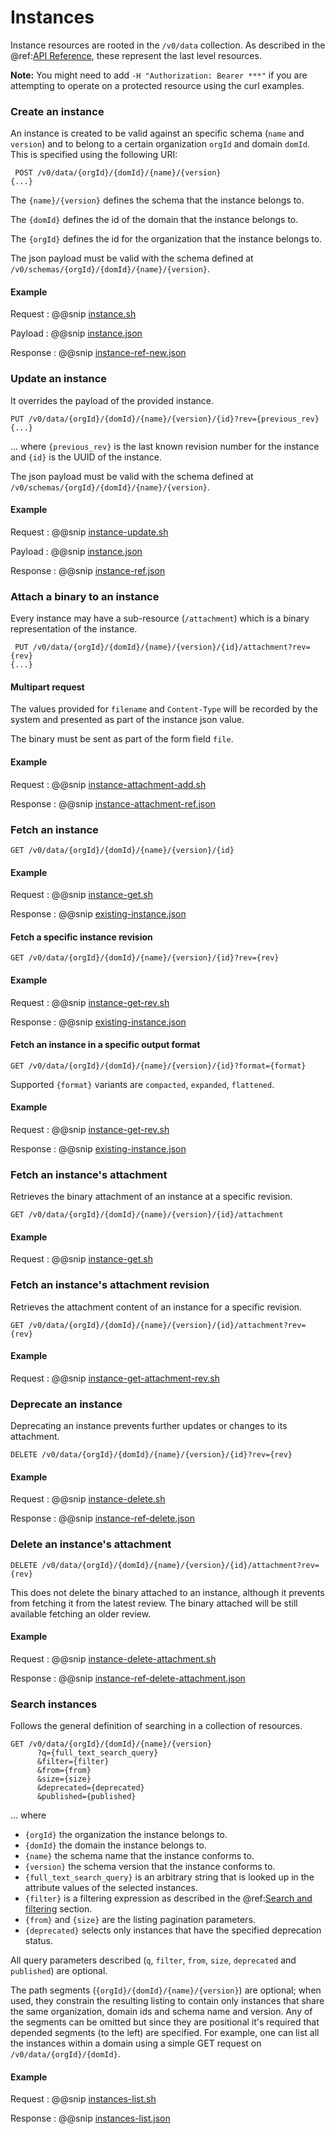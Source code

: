 # Instances

Instance resources are rooted in the `/v0/data` collection.  As described in the
@ref:[API Reference](index.md), these represent the last level resources.  


**Note:** You might need to add `-H "Authorization: Bearer ***"` if you are attempting to operate on a protected resource using the curl examples.

### Create an instance

An instance is created to be valid against an specific schema (`name` and `version`) and to belong to a certain organization `orgId` and domain `domId`. This is specified using the following URI:

```
 POST /v0/data/{orgId}/{domId}/{name}/{version} 
{...}
```

The `{name}/{version}` defines the schema that the instance belongs to.

The `{domId}` defines the id of the domain that the instance belongs to.

The `{orgId}` defines the id for the organization that the instance belongs to.

The json payload must be valid with the schema defined at `/v0/schemas/{orgId}/{domId}/{name}/{version}`.

#### Example
Request
:   @@snip [instance.sh](../assets/api-reference/instances/instance.sh)

Payload
:   @@snip [instance.json](../assets/api-reference/instances/instance.json)

Response
:   @@snip [instance-ref-new.json](../assets/api-reference/instances/instance-ref-new.json)

### Update an instance

It overrides the payload of the provided instance.
```
PUT /v0/data/{orgId}/{domId}/{name}/{version}/{id}?rev={previous_rev}
{...}
```
... where `{previous_rev}` is the last known revision number for the instance and `{id}` is the UUID of the instance.

The json payload must be valid with the schema defined at `/v0/schemas/{orgId}/{domId}/{name}/{version}`.

#### Example

Request
:   @@snip [instance-update.sh](../assets/api-reference/instances/instance-update.sh)

Payload
:   @@snip [instance.json](../assets/api-reference/instances/instance.json)

Response
:   @@snip [instance-ref.json](../assets/api-reference/instances/instance-ref.json)

### Attach a binary to an instance

Every instance may have a sub-resource (`/attachment`) which is a binary representation of the instance.

```
 PUT /v0/data/{orgId}/{domId}/{name}/{version}/{id}/attachment?rev={rev}
{...}
```
#### Multipart request

The values provided for `filename` and `Content-Type` will be recorded by the system and presented as part of the instance json value.

The binary must be sent as part of the form field `file`.

#### Example

Request
:   @@snip [instance-attachment-add.sh](../assets/api-reference/instances/instance-attachment-add.sh)

Response
:   @@snip [instance-attachment-ref.json](../assets/api-reference/instances/instance-attachment-ref.json)

### Fetch an instance

```
GET /v0/data/{orgId}/{domId}/{name}/{version}/{id}
```
#### Example

Request
:   @@snip [instance-get.sh](../assets/api-reference/instances/instance-get.sh)

Response
:   @@snip [existing-instance.json](../assets/api-reference/instances/existing-instance.json)

#### Fetch a specific instance revision

```
GET /v0/data/{orgId}/{domId}/{name}/{version}/{id}?rev={rev}
```
#### Example

Request
:   @@snip [instance-get-rev.sh](../assets/api-reference/instances/instance-get-rev.sh)

Response
:   @@snip [existing-instance.json](../assets/api-reference/instances/existing-instance.json)

#### Fetch an instance in a specific output format

```
GET /v0/data/{orgId}/{domId}/{name}/{version}/{id}?format={format}
```

Supported `{format}` variants are `compacted`, `expanded`, `flattened`.

#### Example

Request
:   @@snip [instance-get-rev.sh](../assets/api-reference/instances/instance-get-format.sh)

Response
:   @@snip [existing-instance.json](../assets/api-reference/instances/existing-instance-expanded.json)

### Fetch an instance's attachment

Retrieves the binary attachment of an instance at a specific revision.

```
GET /v0/data/{orgId}/{domId}/{name}/{version}/{id}/attachment
```
#### Example

Request
:   @@snip [instance-get.sh](../assets/api-reference/instances/instance-get-attachment.sh)

### Fetch an instance's attachment revision

Retrieves the attachment content of an instance for a specific revision.

```
GET /v0/data/{orgId}/{domId}/{name}/{version}/{id}/attachment?rev={rev}
```
#### Example

Request
:   @@snip [instance-get-attachment-rev.sh](../assets/api-reference/instances/instance-get-attachment-rev.sh)

### Deprecate an instance

Deprecating an instance prevents further updates or changes to its attachment.

```
DELETE /v0/data/{orgId}/{domId}/{name}/{version}/{id}?rev={rev}
```

#### Example

Request
:   @@snip [instance-delete.sh](../assets/api-reference/instances/instance-delete.sh)

Response
:   @@snip [instance-ref-delete.json](../assets/api-reference/instances/instance-ref-delete.json)

### Delete an instance's attachment

```
DELETE /v0/data/{orgId}/{domId}/{name}/{version}/{id}/attachment?rev={rev}
```
This does not delete the binary attached to an instance, although it prevents from fetching it from the latest review. The binary attached will be still available fetching an older review.

#### Example

Request
:   @@snip [instance-delete-attachment.sh](../assets/api-reference/instances/instance-delete-attachment.sh)

Response
:   @@snip [instance-ref-delete-attachment.json](../assets/api-reference/instances/instance-ref-delete-attachment.json)

### Search instances

Follows the general definition of searching in a collection of resources.

```
GET /v0/data/{orgId}/{domId}/{name}/{version}
      ?q={full_text_search_query}
      &filter={filter}
      &from={from}
      &size={size}
      &deprecated={deprecated}
      &published={published}
```
... where 

* `{orgId}` the organization the instance belongs to.
* `{domId}` the domain the instance belongs to.
* `{name}` the schema name that the instance conforms to.
* `{version}` the schema version that the instance conforms to.
* `{full_text_search_query}` is an arbitrary string that is looked up in the attribute values of the selected instances.
* `{filter}` is a filtering expression as described in the @ref:[Search and filtering](operating-on-resources.md#search-and-filtering) section.  
* `{from}` and `{size}` are the listing pagination parameters.  
* `{deprecated}` selects only instances that have the specified deprecation status.

All query parameters described (`q`, `filter`, `from`, `size`, `deprecated` and `published`) are optional.

The path segments (`{orgId}/{domId}/{name}/{version}`) are optional; when used, they constrain the resulting listing to contain only instances that share the same organization, domain ids and schema name and version. 
Any of the segments can be omitted but since they are positional it's required that depended segments (to the left) are specified. For example, one can list all the instances within a domain using a simple GET request on `/v0/data/{orgId}/{domId}`.

#### Example

Request
:   @@snip [instances-list.sh](../assets/api-reference/instances/instance-list.sh)

Response
:   @@snip [instances-list.json](../assets/api-reference/instances/instance-list.json)
